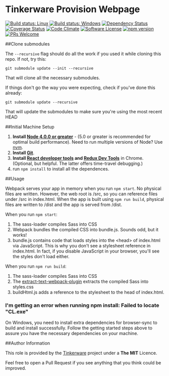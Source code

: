 # Tinkerware Provision Webpage

[![Build status: Linux](https://img.shields.io/travis/Tinker-Ware/provisioning-webpage.svg?style=flat-square)](https://travis-ci.org/Tinker-Ware/provisioning-webpage)
[![Build status: Windows](https://ci.appveyor.com/api/projects/status/llcqixmnfsax5w4l?svg=true)](https://ci.appveyor.com/project/iLeonelPerea/provisioning-webpage/branch/master)
[![Dependency Status](https://david-dm.org/Tinker-Ware/provisioning-webpage.svg?style=flat-square)](https://david-dm.org/Tinker-Ware/provisioning-webpage)
[![Coverage Status](https://coveralls.io/repos/github/Tinker-Ware/provisioning-webpage/badge.svg?branch=master)](https://coveralls.io/github/Tinker-Ware/provisioning-webpage?branch=master)
[![Code Climate](https://codeclimate.com/github/Tinker-Ware/provisioning-webpage/badges/gpa.svg)](https://codeclimate.com/github/Tinker-Ware/provisioning-webpage)
[![Software License](https://img.shields.io/badge/license-MIT-brightgreen.svg?style=flat-square)](LICENSE.txt)
[![npm version](https://img.shields.io/npm/v/react.svg?style=flat)](https://www.npmjs.com/package/react)
[![PRs Welcome](https://img.shields.io/badge/PRs-welcome-brightgreen.svg)](CONTRIBUTING.md#pull-requests)

##Clone submodules

The `--recursive` flag should do all the work if you used it while cloning this
repo. If not, try this:

`git submodule update --init --recursive`

That will clone all the necessary submodules.

If things don't go the way you were expecting, check if you've done this
already:

`git submodule update --recursive`

That will update the submodules to make sure you're using the most recent HEAD

##Initial Machine Setup
 1. **Install [Node 4.0.0 or greater](https://nodejs.org)** - (5.0 or greater is recommended for optimal build performance). Need to run multiple versions of Node? Use [nvm](https://github.com/creationix/nvm).
 2. **Install [Git](https://git-scm.com/downloads)**. 
 3. **Install [React developer tools](https://chrome.google.com/webstore/detail/react-developer-tools/fmkadmapgofadopljbjfkapdkoienihi?hl=en) and [Redux Dev Tools](https://chrome.google.com/webstore/detail/redux-devtools/lmhkpmbekcpmknklioeibfkpmmfibljd?hl=en)** in Chrome. (Optional, but helpful. The latter offers time-travel debugging.)
 4. run `npm install` to install all the dependences.

##Usage

Webpack serves your app in memory when you run `npm start`. No physical files are written. However, the web root is /src, so you can reference files under /src in index.html. When the app is built using `npm run build`, physical files are written to /dist and the app is served from /dist.

When you run `npm start`:

 1. The sass-loader compiles Sass into CSS
 2. Webpack bundles the compiled CSS into bundle.js. Sounds odd, but it works! 
 3. bundle.js contains code that loads styles into the &lt;head&gt; of index.html via JavaScript. This is why you don't see a stylesheet reference in index.html. In fact, if you disable JavaScript in your browser, you'll see the styles don't load either.

When you run `npm run build`:

 1. The sass-loader compiles Sass into CSS
 2. The [extract-text-webpack-plugin](https://github.com/webpack/extract-text-webpack-plugin) extracts the compiled Sass into styles.css
 3. buildHtml.js adds a reference to the stylesheet to the head of index.html.

### I'm getting an error when running npm install: Failed to locate "CL.exe"
On Windows, you need to install extra dependencies for browser-sync to build and install successfully. Follow the getting started steps above to assure you have the necessary dependencies on your machine.

##Author Information

This role is provided by the [Tinkerware](http://tinkerware.io) project
under a **The MIT** Licence.

Feel free to open a Pull Request if you see anything that you think could be improved.
